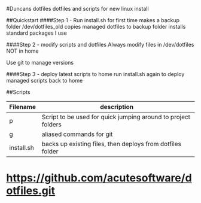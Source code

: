 #Duncans dotfiles
dotfiles and scripts for new linux install

##Quickstart
####Step 1 - Run install.sh for first time
makes a backup folder /dev/dotfiles_old
copies managed dotfiles to backup folder
installs standard packages I use

####Step 2 - modify scripts and dotfiles
Always modify files in /dev/dotfiles NOT in home

Use git to manage versions

####Step 3 - deploy latest scripts to home
run install.sh again to deploy managed scripts back to home


##Scripts 

|Filename | description |
 --- | ---      
|p | Script to be used for quick jumping around to project folders|
|g | aliased commands for git|
|install.sh		  | backs up existing files, then deploys from dotfiles folder|

# https://github.com/acutesoftware/dotfiles.git

